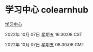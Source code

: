 # 学习中心 colearnhub
[学习中心](http://27.19.33.125:56308/colearnhub/)

2022年 10月 07日 星期五 16:30:08 CST

2022年 10月 07日 星期五 08:30:08 GMT
